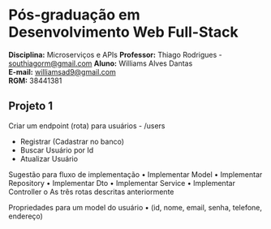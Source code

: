 # Pós-graduação em Desenvolvimento Web Full-Stack

**Disciplina:** Microserviços e APIs
**Professor:** Thiago Rodrigues - southiagorm@gmail.com
**Aluno:** Williams Alves Dantas  
**E-mail:** williamsad9@gmail.com  
**RGM:** 38441381  

## Projeto 1

Criar um endpoint (rota) para usuários - /users
- Registrar (Cadastrar no banco)
- Buscar Usuário por Id
- Atualizar Usuário

Sugestão para fluxo de implementação
• Implementar Model
• Implementar Repository
• Implementar Dto
• Implementar Service
• Implementar Controller
o As três rotas descritas anteriormente

Propriedades para um model do usuário
• (id, nome, email, senha, telefone, endereço)
